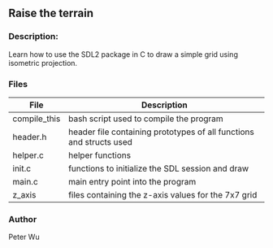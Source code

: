 ## Raise the terrain

### Description:
Learn how to use the SDL2 package in C to 
draw a simple grid using isometric projection.

### Files
File|Description
---|---
compile\_this | bash script used to compile the program
header.h | header file containing prototypes of all functions and structs used
helper.c | helper functions
init.c | functions to initialize the SDL session and draw
main.c | main entry point into the program
z\_axis | files containing the z-axis values for the 7x7 grid

### Author
Peter Wu
